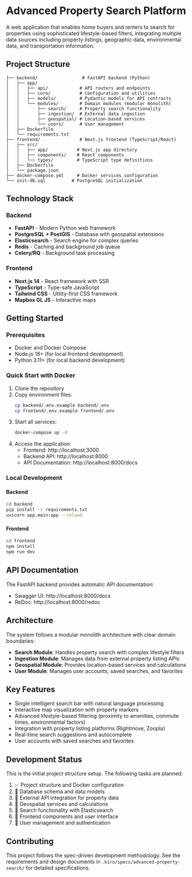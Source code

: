 # Advanced Property Search Platform

A web application that enables home buyers and renters to search for properties using sophisticated lifestyle-based filters, integrating multiple data sources including property listings, geographic data, environmental data, and transportation information.

## Project Structure

```
├── backend/                 # FastAPI backend (Python)
│   ├── app/
│   │   ├── api/            # API routers and endpoints
│   │   ├── core/           # Configuration and utilities
│   │   ├── models/         # Pydantic models for API contracts
│   │   └── modules/        # Domain modules (modular monolith)
│   │       ├── search/     # Property search functionality
│   │       ├── ingestion/  # External data ingestion
│   │       ├── geospatial/ # Location-based services
│   │       └── users/      # User management
│   ├── Dockerfile
│   └── requirements.txt
├── frontend/               # Next.js frontend (TypeScript/React)
│   ├── src/
│   │   ├── app/           # Next.js app directory
│   │   ├── components/    # React components
│   │   └── types/         # TypeScript type definitions
│   ├── Dockerfile
│   └── package.json
├── docker-compose.yml     # Docker services configuration
└── init-db.sql          # PostgreSQL initialization
```

## Technology Stack

### Backend
- **FastAPI** - Modern Python web framework
- **PostgreSQL + PostGIS** - Database with geospatial extensions
- **Elasticsearch** - Search engine for complex queries
- **Redis** - Caching and background job queue
- **Celery/RQ** - Background task processing

### Frontend
- **Next.js 14** - React framework with SSR
- **TypeScript** - Type-safe JavaScript
- **Tailwind CSS** - Utility-first CSS framework
- **Mapbox GL JS** - Interactive maps

## Getting Started

### Prerequisites
- Docker and Docker Compose
- Node.js 18+ (for local frontend development)
- Python 3.11+ (for local backend development)

### Quick Start with Docker

1. Clone the repository
2. Copy environment files:
   ```bash
   cp backend/.env.example backend/.env
   cp frontend/.env.example frontend/.env
   ```
3. Start all services:
   ```bash
   docker-compose up -d
   ```
4. Access the application:
   - Frontend: http://localhost:3000
   - Backend API: http://localhost:8000
   - API Documentation: http://localhost:8000/docs

### Local Development

#### Backend
```bash
cd backend
pip install -r requirements.txt
uvicorn app.main:app --reload
```

#### Frontend
```bash
cd frontend
npm install
npm run dev
```

## API Documentation

The FastAPI backend provides automatic API documentation:
- Swagger UI: http://localhost:8000/docs
- ReDoc: http://localhost:8000/redoc

## Architecture

The system follows a modular monolith architecture with clear domain boundaries:

- **Search Module**: Handles property search with complex lifestyle filters
- **Ingestion Module**: Manages data from external property listing APIs
- **Geospatial Module**: Provides location-based services and calculations
- **User Module**: Manages user accounts, saved searches, and favorites

## Key Features

- Single intelligent search bar with natural language processing
- Interactive map visualization with property markers
- Advanced lifestyle-based filtering (proximity to amenities, commute times, environmental factors)
- Integration with property listing platforms (Rightmove, Zoopla)
- Real-time search suggestions and autocomplete
- User accounts with saved searches and favorites

## Development Status

This is the initial project structure setup. The following tasks are planned:
1. ✅ Project structure and Docker configuration
2. 🔄 Database schema and data models
3. 🔄 External API integration for property data
4. 🔄 Geospatial services and calculations
5. 🔄 Search functionality with Elasticsearch
6. 🔄 Frontend components and user interface
7. 🔄 User management and authentication

## Contributing

This project follows the spec-driven development methodology. See the requirements and design documents in `.kiro/specs/advanced-property-search/` for detailed specifications.